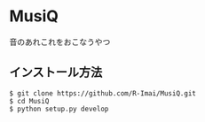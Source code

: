 # MusiQ
音のあれこれをおこなうやつ

## インストール方法
```
$ git clone https://github.com/R-Imai/MusiQ.git
$ cd MusiQ
$ python setup.py develop
```
